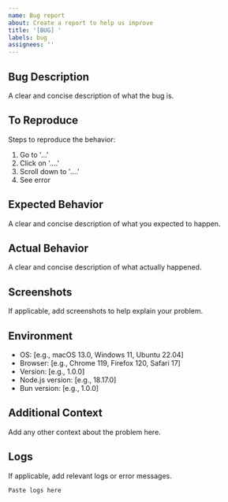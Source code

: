 ```yaml
---
name: Bug report
about: Create a report to help us improve
title: '[BUG] '
labels: bug
assignees: ''
---
```


## Bug Description
A clear and concise description of what the bug is.

## To Reproduce
Steps to reproduce the behavior:
1. Go to '...'
2. Click on '....'
3. Scroll down to '....'
4. See error

## Expected Behavior
A clear and concise description of what you expected to happen.

## Actual Behavior
A clear and concise description of what actually happened.

## Screenshots
If applicable, add screenshots to help explain your problem.

## Environment
- OS: [e.g., macOS 13.0, Windows 11, Ubuntu 22.04]
- Browser: [e.g., Chrome 119, Firefox 120, Safari 17]
- Version: [e.g., 1.0.0]
- Node.js version: [e.g., 18.17.0]
- Bun version: [e.g., 1.0.0]

## Additional Context
Add any other context about the problem here.

## Logs
If applicable, add relevant logs or error messages.

```
Paste logs here
```
